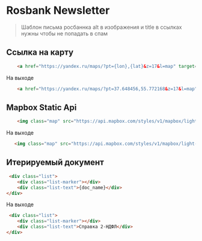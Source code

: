 # Rosbank Newsletter

> Шаблон письма росбаннка
> alt в изображения и title в ссылках нужны чтобы не попадать в спам
## Ссылка на карту

```html
    <a href="https://yandex.ru/maps/?pt={lon},{lat}&z=17&l=map" target="_blank" title="{Office address} - открыть в «Яндекс Картах»">
```

На выходе

```html
    <a href="https://yandex.ru/maps/?pt=37.648456,55.772168&z=17&l=map" target="_blank" title="Москва, ул. Маши Порываевой 34 - открыть в «Яндекс Картах»">
```


## Mapbox Static Api

```html
    <img class="map" src="https://api.mapbox.com/styles/v1/mapbox/light-v10/static/pin-l-circle+e60028({lon},{lat})/{lon},{lat},16,0,0/580x450?access_token=pk.eyJ1IjoiY3liZXJib2JlciIsImEiOiJjamZqOWNjZHA1bnhvMnJudmRmMzhyYzZyIn0.QgJ9bFyfn5WWUXWn9x2ngg" mc:edit="article_1_image" class="image image--upper" width="580" alt="{Office address}" />
```

На выходе

```html
   <img class="map" src="https://api.mapbox.com/styles/v1/mapbox/light-v10/static/pin-l-circle+e60028(37.648456,55.772168)/37.648456,55.772168,16,0,0/580x450?access_token=pk.eyJ1IjoiY3liZXJib2JlciIsImEiOiJjamZqOWNjZHA1bnhvMnJudmRmMzhyYzZyIn0.QgJ9bFyfn5WWUXWn9x2ngg" mc:edit="article_1_image" class="image image--upper" width="580" alt="Москва, ул. Маши Порываевой 34" />
```

## Итерируемый документ

```html
 <div class="list">
    <div class="list-marker"></div>
    <div class="list-text">{doc_name}</div>
</div>
```
На выходе

```html
 <div class="list">
    <div class="list-marker"></div>
    <div class="list-text">Справка 2-НДФЛ</div>
</div>
```
